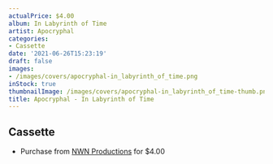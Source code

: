 ```yaml
---
actualPrice: $4.00
album: In Labyrinth of Time
artist: Apocryphal
categories:
- Cassette
date: '2021-06-26T15:23:19'
draft: false
images:
- /images/covers/apocryphal-in_labyrinth_of_time.png
inStock: true
thumbnailImage: /images/covers/apocryphal-in_labyrinth_of_time-thumb.png
title: Apocryphal - In Labyrinth of Time
---
```


## Cassette
* Purchase from [NWN Productions](http://shop.nwnprod.com/index.php?route=product/product&path=73&product_id=11135&sort=pd.name&order=ASC) for $4.00
